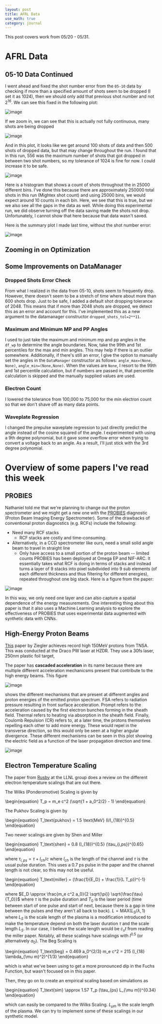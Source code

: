 ```yaml
---
layout: post
title: AFRL Data
use_math: true
category: journal
---
```


This post covers work from 05/20 - 05/31. 

# AFRL Data

## 05-10 Data Continued
I went ahead and fixed the shot number error from the `05-10` data by checking if more than a specified amount of shots seem to be dropped (I set it as 1024), then we should only add that previous shot number and not $2^{16}$. We can see this fixed in the following plot:

![image](https://github.com/ronak-n-desai/ronak-n-desai.github.io/assets/98538788/542345f1-4096-411e-a064-7f6a904de5b8)

If we zoom in, we can see that this is actually not fully continuous, many shots are being dropped

![image](https://github.com/ronak-n-desai/ronak-n-desai.github.io/assets/98538788/cdab82f5-6dce-4524-940a-d112ff4cee7e)

And in this plot, it looks like we get around 100 shots of data and then 500 shots of dropped data, but that may change throughout the run. I found that in this run, 556 was the maximum number of shots that got dropped in between two shot numbers, so my tolerance of 1024 is fine for now. I could increase it to be safe.

![image](https://github.com/ronak-n-desai/ronak-n-desai.github.io/assets/98538788/6df10cbf-e51c-461b-a24d-4e6be77c0f1f)

Here is a histogram that shows a count of shots throughout the in 25000 different bins. I've done this because there are approximately 250000 total shots in this run (Mightex shot count) and using 25000 bins, we would expect around 10 counts in each bin. 
Here, we see that this is true, but we we also see all the gaps in the data as well. While doing this experimental run, we did observe turning off the data saving made the shots not drop. Unfortunately, I cannot show that here because that data wasn't saved. 

Here is the summary plot I made last time, without the shot number error: 

![image](https://github.com/ronak-n-desai/ronak-n-desai.github.io/assets/98538788/ea01ea41-2f0d-416b-8dc3-367e9b52f598)

## Zooming in on Optimization

## Some Improvements on DataManager

### Dropped Shots Error Check
From what I realized in the data from 05-10, shots seem to frequently drop. However, there doesn't seem to be a stretch of time where about more than 600 shots drop. Just to be safe, I added a default shot dropping tolerance of 2048. This means that if more than 2048 shots are dropped, we detect this as an error and account for this. I've implemented this as a new argument to the datamanager constructor `dropped_shots_tol=2**11`.

### Maximum and Minimum MP and PP Angles
I used to just take the maximum and minimum mp and pp angles in the `df_wp` to determine the angle boundaries. Now, take the 99th and 1st percentiles for the max and min angles. This may help if there is an outlier somewhere. Additionally, if there's still an error, I give the option to manually set the angles in the `DataManager` constructor as follows: `angle_max=(None, None)`, `angle_min=(None,None)`. When the values are `None`, I resort to the 99th and 1st percentile calculation, but if numbers are passed in, that percentile calculation is skipped and the manually supplied values are used.

### Electron Count
I lowered the tolerance from 100,000 to 75,000 for the min electron count so that we don't shave off as many data points.

### Waveplate Regression
I changed the prepulse waveplate regression to just directly predict the angle instead of the cosine squared of the angle. I experimented with using a 9th degree polynomial, but it gave some overflow error when trying to convert a voltage back to an angle. As a result, I'll just stick with the 3rd degree polynomial.



# Overview of some papers I've read this week

## PROBIES

Nathaniel told me that we're planning to change out the proton spectrometer and we might get a new one with the [PROBIES](https://pubs.aip.org/aip/rsi/article/94/2/023507/2869320/A-flexible-proton-beam-imaging-energy-spectrometer) diagnostic (Proton Beam Imaging Energy Spectrometer). Some of the drawbacks of conventional proton diagnostics (e.g. RCFs) include the following:
- Need many RCF stacks
  + RCF stacks are costly and time-consuming. 
- Alternatively, in a CCD spectrometer like ours, need a small solid angle beam to travel in straight line
  + Only have access to a small portion of the proton beam -- limited counts
PROBIES has been deployed at Omega EP and NIF-ARC. It essentially takes what RCF is doing in terms of stacks and instead turns a layer of 9 stacks into pixel subdivided into 9 sub elements (of each different thickness and thus filtering for different energies), repeated throughout one big stack. Here is a figure from the paper: 

![image](https://github.com/ronak-n-desai/ronak-n-desai.github.io/assets/98538788/8d0fbcd6-a2e9-45d8-aeaa-8304b06e4a92)

In this way, we only need one layer and can also capture a spatial dependence of the energy measurements. One interesting thing about this paper is that it also uses a Machine Learning analysis to explore the effectiveness of PROBIES that uses experimental data augmented with synthetic data with CNNs. 

## High-Energy Proton Beams

[This](https://www.nature.com/articles/s41567-024-02505-0) paper by Ziegler achieves record high 150MeV protons from TNSA. This was conducted at the Draco PW laser at HZDR. They use a 30fs laser, 250nm plastic foil target, 

The paper has **cascaded acceleration** in its name because there are multiple different acceleration mechanicsms present that contribute to the high energy beams. This figure

![image](https://github.com/ronak-n-desai/ronak-n-desai.github.io/assets/98538788/92c47de3-c6fe-446e-931d-9f060312cc49)

shows the different mechanisms that are present at different angles and proton energies of the emitted proton spectrum. FSA refers to radiation pressure resulting in front surface acceleration. Prompt refers to the acceleration caused by the first electron bunches forming in the sheath field.  Thermal refers to heating via absorption in the sheath field. Finally, Coulomb Repulsion (CR) refers to, at a later time, the protons themselves repelling each other to add more energy. These would repel in the transverse direction, so this would only be seen at a higher angular divergence. These different mechanisms can be seen in this plot showing the electric field as a function of the laser propagation direction and time. 

![image](https://github.com/ronak-n-desai/ronak-n-desai.github.io/assets/98538788/c9c0e513-b882-4461-bdb3-ee7a35b3d3b7)


## Electron Temperature Scaling

The paper from [Rusby](https://pubs.aip.org/aip/pop/article/31/4/040503/3284907/Review-and-meta-analysis-of-electron-temperatures) at the LLNL group does a review on the different electron temperature scalings that are out there. 

The Wilks (Ponderomotive) Scaling is given by 

\begin{equation}
T_p = m_e c^2 (\sqrt{1 + a_0^2/2} - 1)
\end{equation}

The Pukhov Scaling is given by 

\begin{equation}
  T_\text{pukhov} = 1.5 \text{MeV} (I/I_{18})^{0.5}
\end{equation}

Two newer scalings are given by Shen and Miller

\begin{equation}
  T_\text{shen} = 0.8 (I_{18})^{0.5} (\tau_{i,ps})^{0.65}
\end{equation}

where $\tau_{i,ps} = \tau + l_{ch}/c$ where $l_{ch}$ is the length of the channel and $\tau$ is the usual pulse duration. This uses a 0.7 ps pulse in the paper and the channel length is not clear, so this may not be useful.

\begin{equation}
  T_\text{miller} = (\frac{1}{E_D} + \frac{1}{L T_p})^{-1}
\end{equation}

where $E_D \approx \frac{m_e c^2 a_0}{2 \sqrt{\pi}} \sqrt{\frac{\tau}{T_0}}$ where $\tau$ is the pulse duration and $T_0$ is the laser period (time between start of one pulse and start of next, because there is a gap in time between the pulses and they aren't all back to back). $L = \text{MAX}(L_S/\lambda, 1)$ where $L_S$ is the scale length of the plasma is a modification introduced to make the temperature depend on both the laser duration $\tau$ and the scale length $L_S$. In our case, I believe the scale length would be $c_s t$ from reading the miller paper. Notably, all these scalings have scalings with $I^{0.5}$ (or alternatively $a_0$). The Beg Scaling is 

\begin{equation}
  T_\text{beg} = 0.469 a_0^{2/3} m_e c^2 = 215 (I_{18} \lambda_{\mu m}^2)^{1/3}
\end{equation}

which is what we've been using to get a more pronounced dip in the Fuchs Function, but wasn't focused on in this paper. 

Then, they go on to create an empirical scaling based on simulations as 

\begin{equation}
  T_\text{sim} \approx 1.57 T_p (\tau_{ps} L_{\mu m})^{0.34}
\end{equation}

which can easily be compared to the Wilks Scaling. $L_{\mu m}$ is the scale length of the plasma. We can try to implement some of these scalings in our synthetic model.








